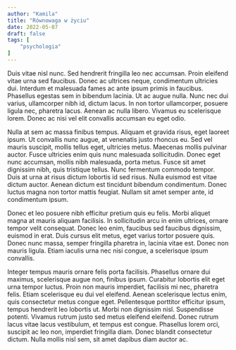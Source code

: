 ```yaml
---
author: "Kamila"
title: "Równowaga w życiu"
date: 2022-05-07
draft: false
tags: [
    "psychologia"
]
---
```


Duis vitae nisl nunc. Sed hendrerit fringilla leo nec accumsan. Proin eleifend vitae urna sed faucibus. Donec ac ultrices neque, condimentum ultricies dui. Interdum et malesuada fames ac ante ipsum primis in faucibus. Phasellus egestas sem in bibendum lacinia. Ut ac augue nulla. Nunc nec dui varius, ullamcorper nibh id, dictum lacus. In non tortor ullamcorper, posuere ligula nec, pharetra lacus. Aenean ac nulla libero. Vivamus eu scelerisque lorem. Donec ac nisi vel elit convallis accumsan eu eget odio.

Nulla at sem ac massa finibus tempus. Aliquam et gravida risus, eget laoreet ipsum. Ut convallis nunc augue, at venenatis justo rhoncus eu. Sed vel mauris suscipit, mollis tellus eget, ultricies metus. Maecenas mollis pulvinar auctor. Fusce ultricies enim quis nunc malesuada sollicitudin. Donec eget nunc accumsan, mollis nibh malesuada, porta metus. Fusce sit amet dignissim nibh, quis tristique tellus. Nunc fermentum commodo tempor. Duis at urna at risus dictum lobortis id sed risus. Nulla euismod est vitae dictum auctor. Aenean dictum est tincidunt bibendum condimentum. Donec luctus magna non tortor mattis feugiat. Nullam sit amet semper ante, id condimentum ipsum.

Donec et leo posuere nibh efficitur pretium quis eu felis. Morbi aliquet magna at mauris aliquam facilisis. In sollicitudin arcu in enim ultrices, ornare tempor velit consequat. Donec leo enim, faucibus sed faucibus dignissim, euismod in erat. Duis cursus elit metus, eget varius tortor posuere quis. Donec nunc massa, semper fringilla pharetra in, lacinia vitae est. Donec non mauris ligula. Etiam iaculis urna nec nisi congue, a scelerisque ipsum convallis.

Integer tempus mauris ornare felis porta facilisis. Phasellus ornare dui maximus, scelerisque augue non, finibus ipsum. Curabitur lobortis elit eget urna tempor luctus. Proin non mauris imperdiet, facilisis mi nec, pharetra felis. Etiam scelerisque eu dui vel eleifend. Aenean scelerisque lectus enim, quis consectetur metus congue eget. Pellentesque porttitor efficitur ipsum, tempus hendrerit leo lobortis ut. Morbi non dignissim nisl. Suspendisse potenti. Vivamus rutrum justo sed metus eleifend eleifend. Donec rutrum lacus vitae lacus vestibulum, et tempus est congue. Phasellus lorem orci, suscipit ac leo non, imperdiet fringilla diam. Donec blandit consectetur dictum. Nulla mollis nisl sem, sit amet dapibus diam auctor ac.